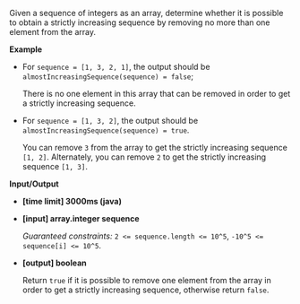 Given a sequence of integers as an array, determine whether it is possible to obtain a strictly increasing sequence by removing no more than one element from the array.

**Example**

  * For `sequence = [1, 3, 2, 1]`, the output should be
    `almostIncreasingSequence(sequence) = false`;

    There is no one element in this array that can be removed in order to get a strictly increasing sequence.

  * For `sequence = [1, 3, 2]`, the output should be
    `almostIncreasingSequence(sequence) = true`.

    You can remove `3` from the array to get the strictly increasing sequence `[1, 2]`. Alternately, you can remove `2` to get the strictly increasing sequence `[1, 3]`.

**Input/Output**

* **[time limit] 3000ms (java)**

* **[input] array.integer sequence**

    _Guaranteed constraints:_
    `2 <= sequence.length <= 10^5`,
    `-10^5 <= sequence[i] <= 10^5`.

* **[output] boolean**

    Return `true` if it is possible to remove one element from the array in order to get a strictly increasing sequence, otherwise return `false`.

